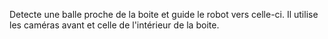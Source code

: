 Detecte une balle proche de la boite et guide le robot vers celle-ci.
Il utilise les caméras avant et celle de l'intérieur de la boite.
